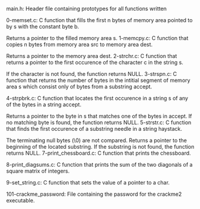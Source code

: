 main.h: Header file containing prototypes for all functions written

0-memset.c: C function that fills the first n bytes of memory area pointed to by s with the constant byte b.

Returns a pointer to the filled memory area s.
1-memcpy.c: C function that copies n bytes from memory area src to memory area dest.

Returns a pointer to the memory area dest.
2-strchr.c: C function that returns a pointer to the first occurence of the character c in the string s.

If the character is not found, the function returns NULL.
3-strspn.c: C function that returns the number of bytes in the intitial segment of memory area s which consist only of bytes from a substring accept.

4-strpbrk.c: C function that locates the first occurence in a string s of any of the bytes in a string accept.

Returns a pointer to the byte in s that matches one of the bytes in accept.
If no matching byte is found, the function returns NULL.
5-strstr.c: C function that finds the first occurence of a substring needle in a string haystack.

The terminating null bytes (\0) are not compared.
Returns a pointer to the beginning of the located substring.
If the substring is not found, the function returns NULL.
7-print_chessboard.c: C function that prints the chessboard.

8-print_diagsums.c: C function that prints the sum of the two diagonals of a square matrix of integers.

9-set_string.c: C function that sets the value of a pointer to a char.

101-crackme_password: File containing the password for the crackme2 executable.
